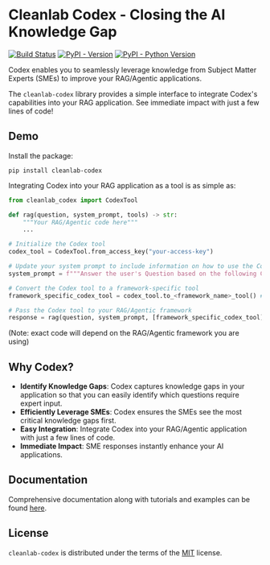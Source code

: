 # Cleanlab Codex - Closing the AI Knowledge Gap

[![Build Status](https://github.com/cleanlab/cleanlab-codex/actions/workflows/ci.yml/badge.svg)](https://github.com/cleanlab/cleanlab-codex/actions/workflows/ci.yml) [![PyPI - Version](https://img.shields.io/pypi/v/cleanlab-codex.svg)](https://pypi.org/project/cleanlab-codex) [![PyPI - Python Version](https://img.shields.io/pypi/pyversions/cleanlab-codex.svg)](https://pypi.org/project/cleanlab-codex)

Codex enables you to seamlessly leverage knowledge from Subject Matter Experts (SMEs) to improve your RAG/Agentic applications.

The `cleanlab-codex` library provides a simple interface to integrate Codex's capabilities into your RAG application. 
See immediate impact with just a few lines of code!

## Demo

Install the package:

```console
pip install cleanlab-codex
```

Integrating Codex into your RAG application as a tool is as simple as:

```python
from cleanlab_codex import CodexTool

def rag(question, system_prompt, tools) -> str:
    """Your RAG/Agentic code here"""
    ...

# Initialize the Codex tool
codex_tool = CodexTool.from_access_key("your-access-key")

# Update your system prompt to include information on how to use the Codex tool
system_prompt = f"""Answer the user's Question based on the following Context. If the Context doesn't adequately address the Question, use the {codex_tool.tool_name} tool to ask an outside expert."""

# Convert the Codex tool to a framework-specific tool
framework_specific_codex_tool = codex_tool.to_<framework_name>_tool() # i.e. codex_tool.to_llamaindex_tool(), codex_tool.to_openai_tool(), etc.

# Pass the Codex tool to your RAG/Agentic framework
response = rag(question, system_prompt, [framework_specific_codex_tool])
```

(Note: exact code will depend on the RAG/Agentic framework you are using)
<!-- TODO: add demo video -->
<!-- Video should show Codex tool added to a RAG system, question asked that requires knowledge from an outside expert, Codex tool used to ask an outside expert, and expert response returned to the user -->

## Why Codex?
- **Identify Knowledge Gaps**: Codex captures knowledge gaps in your application so that you can easily identify which questions require expert input.
- **Efficiently Leverage SMEs**: Codex ensures the SMEs see the most critical knowledge gaps first.
- **Easy Integration**: Integrate Codex into your RAG/Agentic application with just a few lines of code.
- **Immediate Impact**: SME responses instantly enhance your AI applications.

## Documentation

Comprehensive documentation along with tutorials and examples can be found [here](https://help.cleanlab.ai/codex).

## License

`cleanlab-codex` is distributed under the terms of the [MIT](https://spdx.org/licenses/MIT.html) license.
